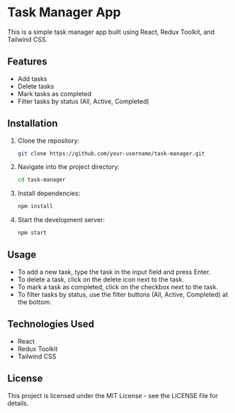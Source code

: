 # Task Manager App

This is a simple task manager app built using React, Redux Toolkit, and Tailwind CSS.

## Features
- Add tasks
- Delete tasks
- Mark tasks as completed
- Filter tasks by status (All, Active, Completed)

## Installation
1. Clone the repository:
    ```bash
    git clone https://github.com/your-username/task-manager.git
    ```
2. Navigate into the project directory:
    ```bash
    cd task-manager
    ```
3. Install dependencies:
    ```bash
    npm install
    ```
4. Start the development server:
    ```bash
    npm start
    ```

## Usage
- To add a new task, type the task in the input field and press Enter.
- To delete a task, click on the delete icon next to the task.
- To mark a task as completed, click on the checkbox next to the task.
- To filter tasks by status, use the filter buttons (All, Active, Completed) at the bottom.

## Technologies Used
- React
- Redux Toolkit
- Tailwind CSS

## License
This project is licensed under the MIT License - see the LICENSE file for details.
